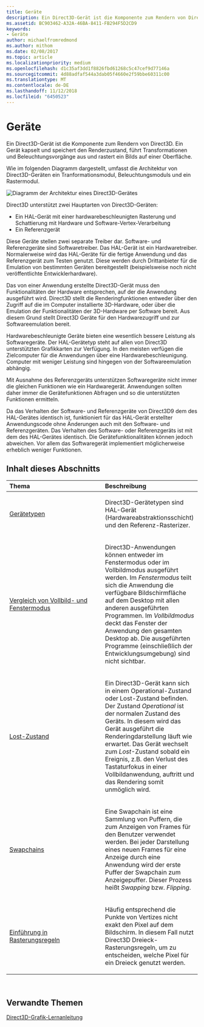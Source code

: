 ```yaml
---
title: Geräte
description: Ein Direct3D-Gerät ist die Komponente zum Rendern von Direct3D. Ein Gerät kapselt und speichert den Renderzustand, führt Transformationen und Beleuchtungsvorgänge aus und rastert ein Bilds auf einer Oberfläche.
ms.assetid: BC903462-A32A-46BA-8411-FB294F5D2CD9
keywords:
- Geräte
author: michaelfromredmond
ms.author: mithom
ms.date: 02/08/2017
ms.topic: article
ms.localizationpriority: medium
ms.openlocfilehash: d1c35af3dd1f8826fbd61268c5c47cef9d77146a
ms.sourcegitcommit: 4d88adfaf544a3dab05f4660e2f59bbe60311c00
ms.translationtype: MT
ms.contentlocale: de-DE
ms.lasthandoff: 11/12/2018
ms.locfileid: "6450523"
---
```

# <a name="devices"></a>Geräte


Ein Direct3D-Gerät ist die Komponente zum Rendern von Direct3D. Ein Gerät kapselt und speichert den Renderzustand, führt Transformationen und Beleuchtungsvorgänge aus und rastert ein Bilds auf einer Oberfläche.

Wie im folgenden Diagramm dargestellt, umfasst die Architektur von Direct3D-Geräten ein Tranformationsmodul, Beleuchtungsmoduls und ein Rastermodul.

![Diagramm der Architektur eines Direct3D-Gerätes](images/d3ddev.png)

Direct3D unterstützt zwei Hauptarten von Direct3D-Geräten:

-   Ein HAL-Gerät mit einer hardwarebeschleunigten Rasterung und Schattierung mit Hardware und Software-Vertex-Verarbeitung
-   Ein Referenzgerät

Diese Geräte stellen zwei separate Treiber dar. Software- und Referenzgeräte sind Softwaretreiber. Das HAL-Gerät ist ein Hardwaretreiber. Normalerweise wird das HAL-Geräte für die fertige Anwendung und das Referenzgerät zum Testen genutzt. Diese werden durch Drittanbieter für die Emulation von bestimmten Geräten bereitgestellt (beispielsweise noch nicht veröffentlichte Entwicklerhardware).

Das von einer Anwendung erstellte Direct3D-Gerät muss den Funktionalitäten der Hardware entsprechen, auf der die Anwendung ausgeführt wird. Direct3D stellt die Renderingfunktionen entweder über den Zugriff auf die im Computer installierte 3D-Hardware, oder über die Emulation der Funktionalitäten der 3D-Hardware per Software bereit. Aus diesem Grund stellt Direct3D Geräte für den Hardwarezugriff und zur Softwareemulation bereit.

Hardwarebeschleunigte Geräte bieten eine wesentlich bessere Leistung als Softwaregeräte. Der HAL-Gerätetyp steht auf allen von Direct3D unterstützten Grafikkarten zur Verfügung. In den meisten verfügen die Zielcomputer für die Anwendungen über eine Hardwarebeschleunigung. Computer mit weniger Leistung sind hingegen von der Softwareemulation abhängig.

Mit Ausnahme des Referenzgeräts unterstützen Softwaregeräte nicht immer die gleichen Funktionen wie ein Hardwaregerät. Anwendungen sollten daher immer die Gerätefunktionen Abfragen und so die unterstützten Funktionen ermitteln.

Da das Verhalten der Software- und Referenzgeräte von Direct3D9 dem des HAL-Gerätes identisch ist, funktioniert für das HAL-Gerät erstellter Anwendungscode ohne Änderungen auch mit den Software- und Referenzgeräten. Das Verhalten des Software- oder Referenzgeräts ist mit dem des HAL-Gerätes identisch. Die Gerätefunktionalitäten können jedoch abweichen. Vor allem das Softwaregerät implementiert möglicherweise erheblich weniger Funktionen.

## <a name="span-idin-this-sectionspanin-this-section"></a><span id="in-this-section"></span>Inhalt dieses Abschnitts


<table>
<colgroup>
<col width="50%" />
<col width="50%" />
</colgroup>
<thead>
<tr class="header">
<th align="left">Thema</th>
<th align="left">Beschreibung</th>
</tr>
</thead>
<tbody>
<tr class="odd">
<td align="left"><p><a href="device-types.md">Gerätetypen</a></p></td>
<td align="left"><p>Direct3D-Gerätetypen sind HAL-Gerät (Hardwareabstraktionsschicht) und den Referenz-Rasterizer.</p></td>
</tr>
<tr class="even">
<td align="left"><p><a href="windowed-vs--full-screen-mode.md">Vergleich von Vollbild- und Fenstermodus</a></p></td>
<td align="left"><p>Direct3D-Anwendungen können entweder im Fenstermodus oder im Vollbildmodus ausgeführt werden. Im <em>Fenstermodus</em> teilt sich die Anwendung die verfügbare Bildschirmfläche auf dem Desktop mit allen anderen ausgeführten Programmen. Im <em>Vollbildmodus</em> deckt das Fenster der Anwendung den gesamten Desktop ab. Die ausgeführten Programme (einschließlich der Entwicklungsumgebung) sind nicht sichtbar.</p></td>
</tr>
<tr class="odd">
<td align="left"><p><a href="lost-devices.md">Lost-Zustand</a></p></td>
<td align="left"><p>Ein Direct3D-Gerät kann sich in einem Operational-Zustand oder Lost-Zustand befinden. Der Zustand <em>Operational</em> ist der normalen Zustand des Geräts. In diesem wird das Gerät ausgeführt die Renderingdarstellung läuft wie erwartet. Das Gerät wechselt zum <em>Lost</em>-Zustand sobald ein Ereignis, z.B. den Verlust des Tastaturfokus in einer Vollbildanwendung, auftritt und das Rendering somit unmöglich wird.</p></td>
</tr>
<tr class="even">
<td align="left"><p><a href="swap-chains.md">Swapchains</a></p></td>
<td align="left"><p>Eine Swapchain ist eine Sammlung von Puffern, die zum Anzeigen von Frames für den Benutzer verwendet werden. Bei jeder Darstellung eines neuen Frames für eine Anzeige durch eine Anwendung wird der erste Puffer der Swapchain zum Anzeigepuffer. Dieser Prozess heißt <em>Swapping</em> bzw. <em>Flipping</em>.</p></td>
</tr>
<tr class="odd">
<td align="left"><p><a href="introduction-to-rasterization-rules.md">Einführung in Rasterungsregeln</a></p></td>
<td align="left"><p>Häufig entsprechend die Punkte von Vertizes nicht exakt den Pixel auf dem Bildschirm. In diesem Fall nutzt Direct3D Dreieck-Rasterungsregeln, um zu entscheiden, welche Pixel für ein Dreieck genutzt werden.</p></td>
</tr>
</tbody>
</table>

 

## <a name="span-idrelated-topicsspanrelated-topics"></a><span id="related-topics"></span>Verwandte Themen


[Direct3D-Grafik-Lernanleitung](index.md)

 

 




